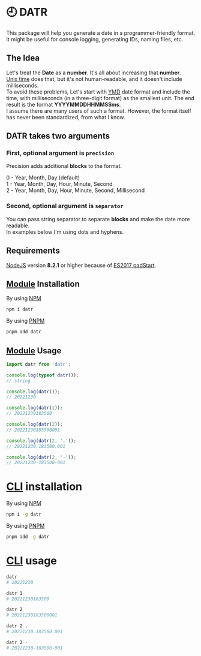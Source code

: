 # 🕘 DATR

This package will help you generate a date in a programmer-friendly format.  
It might be useful for console logging, generating IDs, naming files, etc.

## The Idea

Let's treat the **Date** as a **number**. It's all about increasing that **number**.  
[Unix time](https://en.wikipedia.org/wiki/Unix_time) does that, but it's not human-readable, and it doesn't include milliseconds.  
To avoid these problems, Let's start with [YMD](https://en.wikipedia.org/wiki/Date_format_by_country#/media/File:Date_format_by_country_3.svg) date format and include the time, with milliseconds (in a three-digit format) as the smallest unit. The end result is the format **YYYYMMDDHHMMSSms**.  
I assume there are many users of such a format. However, the format itself has never been standardized, from what I know.

## DATR takes two arguments

### First, optional argument is `precision`

Precision adds additional **blocks** to the format.

0 - Year, Month, Day (default)  
1 - Year, Month, Day, Hour, Minute, Second  
2 - Year, Month, Day, Hour, Minute, Second, Millisecond

### Second, optional argument is `separator`

You can pass string separator to separate **blocks** and make the date more readable.  
In examples below I'm using dots and hyphens.

## Requirements

[NodeJS](https://nodejs.org/en/download) version **8.2.1** or higher because of [ES2017 padStart](https://developer.mozilla.org/en-US/docs/Web/JavaScript/Reference/Global_Objects/String/padStart).

## [Module](https://nodejs.org/api/esm.html#introduction) Installation

By using [NPM](https://docs.npmjs.com/packages-and-modules/getting-packages-from-the-registry)

```bash
npm i datr
```

By using [PNPM](https://pnpm.io/pnpm-cli)

```bash
pnpm add datr
```

## [Module](https://nodejs.org/api/esm.html#introduction) Usage

```js
import datr from 'datr';

console.log(typeof datr());
// string

console.log(datr());
// 20221230

console.log(datr(1));
// 20221230183500

console.log(datr(2));
// 20221230183500001

console.log(datr(2, '.'));
// 20221230.183500.001

console.log(datr(2, '-'));
// 20221230-183500-001
```

# [CLI](https://en.wikipedia.org/wiki/Command-line_interface) installation

By using [NPM](https://docs.npmjs.com/packages-and-modules/getting-packages-from-the-registry)

```bash
npm i -g datr
```

By using [PNPM](https://pnpm.io/pnpm-cli)

```bash
pnpm add -g datr
```

# [CLI](https://en.wikipedia.org/wiki/Command-line_interface) usage

```bash
datr
# 20221230

datr 1
# 20221230183500

datr 2
# 20221230183500001

datr 2 .
# 20221230.183500.001

datr 2 -
# 20221230-183500-001
```
